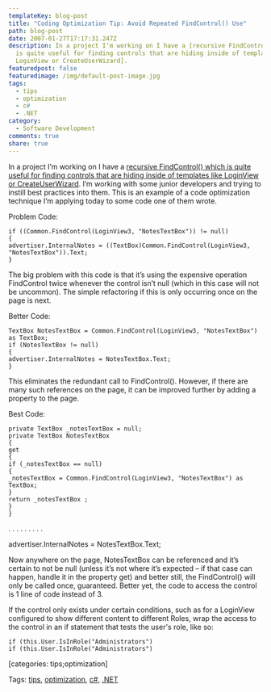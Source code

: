 ```yaml
---
templateKey: blog-post
title: "Coding Optimization Tip: Avoid Repeated FindControl() Use"
path: blog-post
date: 2007-01-27T17:17:31.247Z
description: In a project I’m working on I have a [recursive FindControl() which
  is quite useful for finding controls that are hiding inside of templates like
  LoginView or CreateUserWizard].
featuredpost: false
featuredimage: /img/default-post-image.jpg
tags:
  - tips
  - optimization
  - c#
  - .NET
category:
  - Software Development
comments: true
share: true
---
```

<!--StartFragment-->

In a project I’m working on I have a [recursive FindControl() which is quite useful for finding controls that are hiding inside of templates like LoginView or CreateUserWizard](http://ardalis.com/blogs/ssmith/archive/2006/08/23/Add-Profile-Items-in-CreateUserWizard-and-Recursive-FindControl.aspx). I’m working with some junior developers and trying to instill best practices into them. This is an example of a code optimization technique I’m applying today to some code one of them wrote.

Problem Code:

<!--EndFragment-->

```
if ((Common.FindControl(LoginView3, "NotesTextBox")) != null) 
{ 
advertiser.InternalNotes = ((TextBox)Common.FindControl(LoginView3, "NotesTextBox")).Text; 
} 
```

<!--StartFragment-->

The big problem with this code is that it’s using the expensive operation FindControl twice whenever the control isn’t null (which in this case will not be uncommon). The simple refactoring if this is only occurring once on the page is next.

Better Code:

<!--EndFragment-->

```
TextBox NotesTextBox = Common.FindControl(LoginView3, "NotesTextBox") as TextBox; 
if (NotesTextBox != null) 
{ 
advertiser.InternalNotes = NotesTextBox.Text; 
} 
```

<!--StartFragment-->

This eliminates the redundant call to FindControl(). However, if there are many such references on the page, it can be improved further by adding a property to the page.

Best Code:

<!--EndFragment-->

```
private TextBox _notesTextBox = null; 
private TextBox NotesTextBox 
{ 
get 
{ 
if (_notesTextBox == null) 
{ 
_notesTextBox = Common.FindControl(LoginView3, "NotesTextBox") as TextBox; 
} 
return _notesTextBox ; 
} 
}
```

<!--StartFragment-->

. . . . . . . . .

advertiser.InternalNotes = NotesTextBox.Text;

Now anywhere on the page, NotesTextBox can be referenced and it’s certain to not be null (unless it’s not where it’s expected – if that case can happen, handle it in the property get) and better still, the FindControl() will only be called once, guaranteed. Better yet, the code to access the control is 1 line of code instead of 3.

If the control only exists under certain conditions, such as for a LoginView configured to show different content to different Roles, wrap the access to the control in an if statement that tests the user's role, like so:

<!--EndFragment-->

```
if (this.User.IsInRole("Administrators")
if (this.User.IsInRole("Administrators")
```

<!--StartFragment-->

\[categories: tips;optimization]

Tags: [tips](http://technorati.com/tag/tips), [optimization](http://technorati.com/tag/optimization), [c#](http://technorati.com/tag/c#), [.NET](http://technorati.com/tag/.NET)

<!--EndFragment-->
